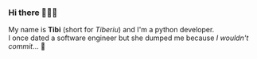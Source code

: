 ### Hi there 🙋🏻‍♂️

My name is __Tibi__ (short for _Tiberiu_) and I'm a python developer.  
I once dated a software engineer but she dumped me because _I wouldn't commit_... 🥁  
